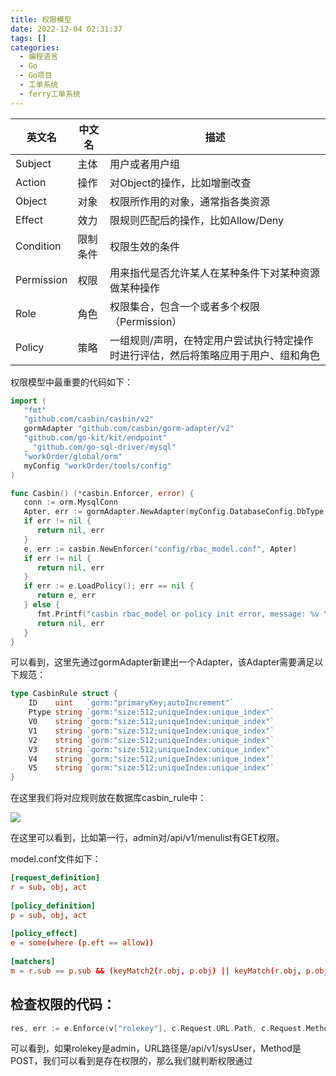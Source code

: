 ```yaml
---
title: 权限模型  
date: 2022-12-04 02:31:37  
tags: []  
categories:
  - 编程语言
  - Go
  - Go项目
  - 工单系统
  - ferry工单系统
---
```

| 英文名     | 中文名   | 描述                                                 |
| ---------- | -------- | ---------------------------------------------------- |
| Subject    | 主体     | 用户或者用户组                                       |
| Action     | 操作     | 对Object的操作，比如增删改查                         |
| Object     | 对象     | 权限所作用的对象，通常指各类资源                     |
| Effect     | 效力     | 限规则匹配后的操作，比如Allow/Deny                   |
| Condition  | 限制条件 | 权限生效的条件                                       |
| Permission | 权限     | 用来指代是否允许某人在某种条件下对某种资源做某种操作 |
| Role       | 角色     | 权限集合，包含一个或者多个权限（Permission）         |
| Policy     | 策略     | 一组规则/声明，在特定用户尝试执行特定操作时进行评估，然后将策略应用于用户、组和角色                                                     |

权限模型中最重要的代码如下：
```go
import (  
   "fmt"  
   "github.com/casbin/casbin/v2"   
   gormAdapter "github.com/casbin/gorm-adapter/v2"  
   "github.com/go-kit/kit/endpoint"   
   _ "github.com/go-sql-driver/mysql"  
   "workOrder/global/orm"   
   myConfig "workOrder/tools/config"  
)

func Casbin() (*casbin.Enforcer, error) {  
   conn := orm.MysqlConn  
   Apter, err := gormAdapter.NewAdapter(myConfig.DatabaseConfig.DbType, conn, true)  
   if err != nil {  
      return nil, err  
   }  
   e, err := casbin.NewEnforcer("config/rbac_model.conf", Apter)  
   if err != nil {  
      return nil, err  
   }  
   if err := e.LoadPolicy(); err == nil {  
      return e, err  
   } else {  
      fmt.Printf("casbin rbac_model or policy init error, message: %v \r\n", err.Error())  
      return nil, err  
   }  
}
```

可以看到，这里先通过gormAdapter新建出一个Adapter，该Adapter需要满足以下规范：

```go
type CasbinRule struct {
	ID    uint   `gorm:"primaryKey;autoIncrement"`
	Ptype string `gorm:"size:512;uniqueIndex:unique_index"`
	V0    string `gorm:"size:512;uniqueIndex:unique_index"`
	V1    string `gorm:"size:512;uniqueIndex:unique_index"`
	V2    string `gorm:"size:512;uniqueIndex:unique_index"`
	V3    string `gorm:"size:512;uniqueIndex:unique_index"`
	V4    string `gorm:"size:512;uniqueIndex:unique_index"`
	V5    string `gorm:"size:512;uniqueIndex:unique_index"`
}
```

在这里我们将对应规则放在数据库casbin_rule中：

![](https://coachhe-1305181419.cos.ap-guangzhou.myqcloud.com/Redis/20220517144842.png)

在这里可以看到，比如第一行，admin对/api/v1/menulist有GET权限。

model.conf文件如下：
```conf
[request_definition]  
r = sub, obj, act  
  
[policy_definition]  
p = sub, obj, act  
  
[policy_effect]  
e = some(where (p.eft == allow))  
  
[matchers]  
m = r.sub == p.sub && (keyMatch2(r.obj, p.obj) || keyMatch(r.obj, p.obj)) && (r.act == p.act || p.act == "*")
```


## 检查权限的代码：
```go
res, err := e.Enforce(v["rolekey"], c.Request.URL.Path, c.Request.Method)
```

可以看到，如果rolekey是admin，URL路径是/api/v1/sysUser，Method是POST，我们可以看到是存在权限的，那么我们就判断权限通过

